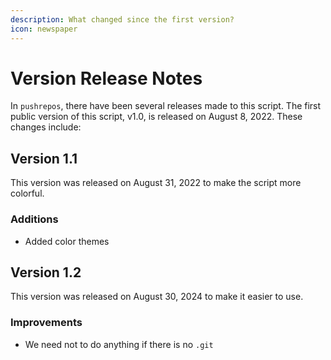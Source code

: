 ```yaml
---
description: What changed since the first version?
icon: newspaper
---
```


# Version Release Notes

In `pushrepos`, there have been several releases made to this script. The first public version of this script, v1.0, is released on August 8, 2022. These changes include:

## Version 1.1

This version was released on August 31, 2022 to make the script more colorful.

### Additions

* Added color themes

## Version 1.2

This version was released on August 30, 2024 to make it easier to use.

### Improvements

* We need not to do anything if there is no `.git`
